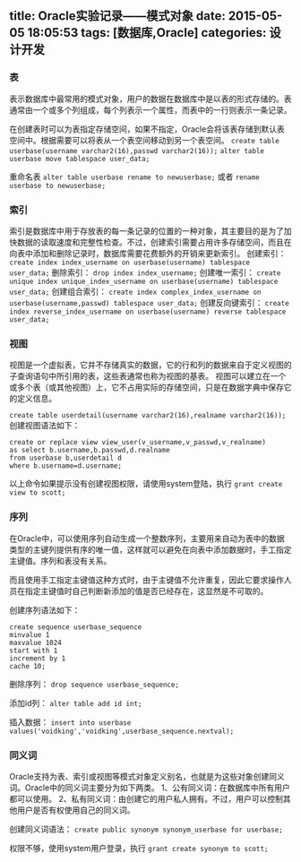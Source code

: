 title: Oracle实验记录——模式对象
date: 2015-05-05 18:05:53
tags: [数据库,Oracle]
categories: 设计开发
---

### 表 
表示数据库中最常用的模式对象，用户的数据在数据库中是以表的形式存储的。表通常由一个或多个列组成，每个列表示一个属性，而表中的一行则表示一条记录。

在创建表时可以为表指定存储空间，如果不指定，Oracle会将该表存储到默认表空间中。根据需要可以将表从一个表空间移动到另一个表空间。
`create table userbase(username varchar2(16),passwd varchar2(16));`
`alter table userbase move tablespace user_data;`

重命名表
`alter table userbase rename to newuserbase;`
或者
`rename userbase to newuserbase;`
<!--more-->
### 索引
索引是数据库中用于存放表的每一条记录的位置的一种对象，其主要目的是为了加快数据的读取速度和完整性检查。不过，创建索引需要占用许多存储空间，而且在向表中添加和删除记录时，数据库需要花费额外的开销来更新索引。
创建索引：
`create index index_username on userbase(username) tablespace user_data;`
删除索引：
`drop index index_username;`
创建唯一索引：
`create unique index unique_index_username on userbase(username) tablespace user_data;`
创建组合索引：
`create index complex_index_username on userbase(username,passwd) tablespace user_data;`
创建反向键索引：
`create index reverse_index_username on userbase(username) reverse tablespace user_data;`

### 视图
视图是一个虚拟表，它并不存储真实的数据，它的行和列的数据来自于定义视图的子查询语句中所引用的表，这些表通常也称为视图的基表。
视图可以建立在一个或多个表（或其他视图）上，它不占用实际的存储空间，只是在数据字典中保存它的定义信息。

`create table userdetail(username varchar2(16),realname varchar2(16));`
创建视图语法如下：
```
create or replace view view_user(v_username,v_passwd,v_realname) 
as select b.username,b.passwd,d.realname
from userbase b,userdetail d
where b.username=d.username;

```
以上命令如果提示没有创建视图权限，请使用system登陆，执行
`grant create view to scott;`


### 序列
在Oracle中，可以使用序列自动生成一个整数序列，主要用来自动为表中的数据类型的主键列提供有序的唯一值，这样就可以避免在向表中添加数据时，手工指定主键值。序列和表没有关系。

而且使用手工指定主键值这种方式时，由于主键值不允许重复，因此它要求操作人员在指定主键值时自己判断新添加的值是否已经存在，这显然是不可取的。

创建序列语法如下：
```
create sequence userbase_sequence
minvalue 1
maxvalue 1024
start with 1
increment by 1
cache 10;

```
删除序列：
`drop sequence userbase_sequence;`

添加id列：
`alter table add id int;`

插入数据：
`insert into userbase values('voidking','voidking',userbase_sequence.nextval);`

### 同义词
Oracle支持为表、索引或视图等模式对象定义别名，也就是为这些对象创建同义词。Oracle中的同义词主要分为如下两类。
1、公有同义词：在数据库中所有用户都可以使用。
2、私有同义词：由创建它的用户私人拥有。不过，用户可以控制其他用户是否有权使用自己的同义词。

创建同义词语法：
`create public synonym synonym_userbase for userbase;`

权限不够，使用system用户登录，执行
`grant create synonym to scott;`
